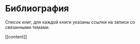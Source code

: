 # Библиография

Список книг, для каждой книги указаны ссылки на записи со связанными темами.

[[content]]
